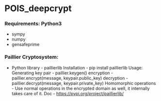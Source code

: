 # POIS_deepcrypt

### Requirements: Python3
- sympy
- numpy
- gensafeprime

### Paillier Cryptosystem:
- Python library - paillierlib
  Installation - pip install paillierlib
  Usage:
    Generating key pair - paillier.keygen()
    encryption - paillier.encrypt(message, keypair.public_key)
    decryption - paillier.decrypt(message, keypair.private_key)
    Homomorphic operations - Use normal operations in the encrypted domain as well, it internally takes care of it.
    Doc - https://pypi.org/project/paillierlib/

